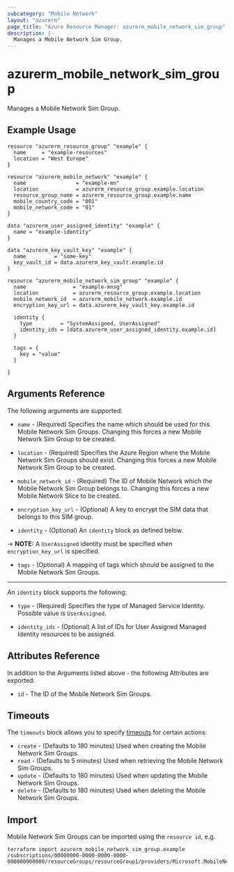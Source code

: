 ```yaml
---
subcategory: "Mobile Network"
layout: "azurerm"
page_title: "Azure Resource Manager: azurerm_mobile_network_sim_group"
description: |-
  Manages a Mobile Network Sim Group.
---
```


# azurerm_mobile_network_sim_group

Manages a Mobile Network Sim Group.

## Example Usage

```hcl
resource "azurerm_resource_group" "example" {
  name     = "example-resources"
  location = "West Europe"
}

resource "azurerm_mobile_network" "example" {
  name                = "example-mn"
  location            = azurerm_resource_group.example.location
  resource_group_name = azurerm_resource_group.example.name
  mobile_country_code = "001"
  mobile_network_code = "01"
}

data "azurerm_user_assigned_identity" "example" {
  name = "example-identity"
}

data "azurerm_key_vault_key" "example" {
  name         = "some-key"
  key_vault_id = data.azurerm_key_vault.example.id
}

resource "azurerm_mobile_network_sim_group" "example" {
  name               = "example-mnsg"
  location           = azurerm_resource_group.example.location
  mobile_network_id  = azurerm_mobile_network.example.id
  encryption_key_url = data.azurerm_key_vault_key.example.id

  identity {
    type         = "SystemAssigned, UserAssigned"
    identity_ids = [data.azurerm_user_assigned_identity.example.id]
  }

  tags = {
    key = "value"
  }

}
```

## Arguments Reference

The following arguments are supported:

* `name` - (Required) Specifies the name which should be used for this Mobile Network Sim Groups. Changing this forces a new Mobile Network Sim Group to be created.

* `location` - (Required) Specifies the Azure Region where the Mobile Network Sim Groups should exist. Changing this forces a new Mobile Network Sim Group to be created.

* `mobile_network_id` - (Required) The ID of Mobile Network which the Mobile Network Sim Group belongs to. Changing this forces a new Mobile Network Slice to be created.

* `encryption_key_url` - (Optional) A key to encrypt the SIM data that belongs to this SIM group.

* `identity` - (Optional) An `identity` block as defined below.

-> **NOTE:** A `UserAssigned` identity must be specified when `encryption_key_url` is specified.

* `tags` - (Optional) A mapping of tags which should be assigned to the Mobile Network Sim Groups.

---

An `identity` block supports the following:

* `type` - (Required) Specifies the type of Managed Service Identity. Possible value is `UserAssigned`.

* `identity_ids` - (Optional) A list of IDs for User Assigned Managed Identity resources to be assigned.


## Attributes Reference

In addition to the Arguments listed above - the following Attributes are exported:

* `id` - The ID of the Mobile Network Sim Groups.


## Timeouts

The `timeouts` block allows you to specify [timeouts](https://www.terraform.io/docs/configuration/resources.html#timeouts) for certain actions:

* `create` - (Defaults to 180 minutes) Used when creating the Mobile Network Sim Groups.
* `read` - (Defaults to 5 minutes) Used when retrieving the Mobile Network Sim Groups.
* `update` - (Defaults to 180 minutes) Used when updating the Mobile Network Sim Groups.
* `delete` - (Defaults to 180 minutes) Used when deleting the Mobile Network Sim Groups.

## Import

Mobile Network Sim Groups can be imported using the `resource id`, e.g.

```shell
terraform import azurerm_mobile_network_sim_group.example /subscriptions/00000000-0000-0000-0000-000000000000/resourceGroups/resourceGroup1/providers/Microsoft.MobileNetwork/simGroups/simGroup1
```
